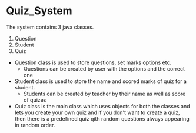 # Quiz_System

The system contains 3 java classes.

1. Question
2. Student
3. Quiz

- Question class is used to store questions, set marks options etc.
  - Questions can be created by user with the options and the correct one
- Student class is used to store the name and scored marks of quiz for a student.
  - Students can be created by teacher by their name as well as score of quizes
- Quiz class is the main class which uses objects for both the classes and lets you create your own quiz and if you don't want to create a quiz, then there is a predefined quiz qith random questions always appearing in random order.
